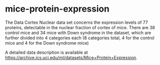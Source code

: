# mice-protein-expression

The Data Cortex Nuclear data set concerns the expression levels of 77 proteins, detectable in the nuclear fraction of cortex of mice. There are 38 control mice and 34 mice with Down syndrome in the dataset, which are further divided into 4 categories each (8 categories total, 4 for the control mice and 4 for the Down syndrome mice)<br/>

A detailed data description is available at https://archive.ics.uci.edu/ml/datasets/Mice+Protein+Expression.
